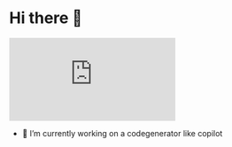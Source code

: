 #                                                             Hi there 👋

![Alt text](https://assets1.lottiefiles.com/packages/lf20_qjryhqec/data.json "Full Stack Dev")

- 🔭 I’m currently working on a codegenerator like copilot
 
<!--
**rodrigobaigorria/rodrigobaigorria** is a ✨ _special_ ✨ repository because its `README.md` (this file) appears on your GitHub profile.

Here are some ideas to get you started:

- 🔭 I’m currently working on ...
- 🌱 I’m currently learning ...
- 👯 I’m looking to collaborate on ...
- 🤔 I’m looking for help with ...
- 💬 Ask me about ...
- 📫 How to reach me: ...
- 😄 Pronouns: ...
- ⚡ Fun fact: ...
-->
